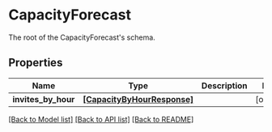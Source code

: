 # CapacityForecast

The root of the CapacityForecast's schema.

## Properties
Name | Type | Description | Notes
------------ | ------------- | ------------- | -------------
**invites_by_hour** | [**[CapacityByHourResponse]**](CapacityByHourResponse.md) |  | [optional] 

[[Back to Model list]](../README.md#documentation-for-models) [[Back to API list]](../README.md#documentation-for-api-endpoints) [[Back to README]](../README.md)


